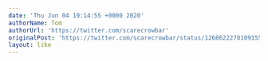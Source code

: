 ```yaml
---
date: 'Thu Jun 04 19:14:55 +0000 2020'
authorName: Tom
authorUrl: 'https://twitter.com/scarecrowbar'
originalPost: 'https://twitter.com/scarecrowbar/status/1268622278109155329'
layout: like
---
```

